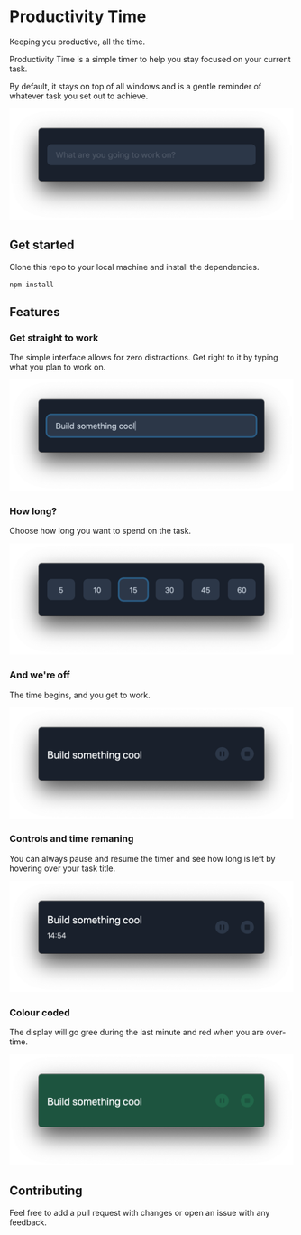 # Productivity Time

Keeping you productive, all the time.

Productivity Time is a simple timer to help you stay focused on your current task.

By default, it stays on top of all windows and is a gentle reminder of whatever task you set out to achieve.

![start](/screenshots/001-start.png)

## Get started

Clone this repo to your local machine and install the dependencies.

```
npm install
```

## Features

### Get straight to work

The simple interface allows for zero distractions. Get right to it by typing what you plan to work on.

![typing](/screenshots/002-typing.png)

### How long?

Choose how long you want to spend on the task.

![time](/screenshots/003-choosetime.png)

### And we're off

The time begins, and you get to work.

![running](/screenshots/004-running.png)

### Controls and time remaning

You can always pause and resume the timer and see how long is left by hovering over your task title.

![see time](/screenshots/005-seetime.png)

### Colour coded

The display will go gree during the last minute and red when you are over-time.

![green](/screenshots/006-green.png)

## Contributing

Feel free to add a pull request with changes or open an issue with any feedback.
